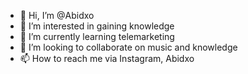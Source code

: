 - 👋 Hi, I’m @Abidxo
- 👀 I’m interested in gaining knowledge
- 🌱 I’m currently learning telemarketing 
- 💞️ I’m looking to collaborate on music and knowledge 
- 📫 How to reach me via Instagram, Abidxo

<!---
Abidxo/Abidxo is a ✨ special ✨ repository because its `README.md` (this file) appears on your GitHub profile.
You can click the Preview link to take a look at your changes.
--->
